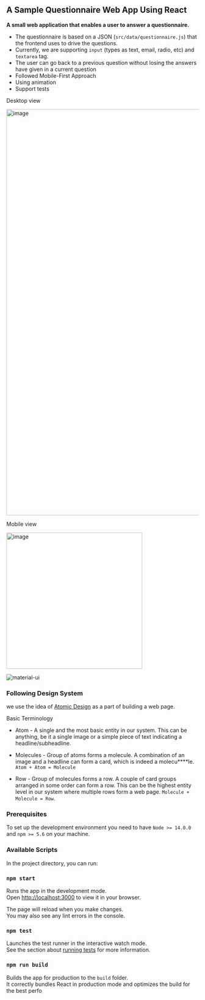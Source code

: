 ## A Sample Questionnaire Web App Using React 

 **A small web application that enables a user to answer a questionnaire.**
- The questionnaire is based on a JSON (`src/data/questionnaire.js`) that the frontend uses to drive the questions. 
- Currently, we are supporting `input` (types as text, email, radio, etc) and `textarea` tag. 
- The user can go back to a previous question without losing the answers have given in a current question
- Followed Mobile-First Approach 
- Using animation 
- Support tests

Desktop view

<img width="1062" alt="image" src="https://user-images.githubusercontent.com/37729206/159499663-c49f3e42-afd5-4441-8665-08610e78e4f2.png">

Mobile view

<img width="356" alt="image" src="https://user-images.githubusercontent.com/37729206/232368488-e00f4580-819c-41ff-a57c-9773d13e4e3f.png">

![material-ui](https://user-images.githubusercontent.com/37729206/232368904-74d3468c-54ff-4cd0-bac9-4bce4e20794d.gif)

### Following Design System
 we use the idea of [Atomic Design](https://bradfrost.com/blog/post/atomic-web-design/) as a part of building a web page.

 Basic Terminology
* Atom - A single and the most basic entity in our system. This can be anything, be it a single image or a simple piece of text indicating a headline/subheadline.

* Molecules - Group of atoms forms a molecule. A combination of an image and a headline can form a card, which is indeed a molecu****le.
`Atom + Atom = Molecule`

* Row - Group of molecules forms a row. A couple of card groups arranged in some order can form a row. This can be the highest entity level in our system where multiple rows form a web page.
`Molecule + Molecule = Row`.

### Prerequisites
To set up the development environment you need to have `Node >= 14.0.0` and `npm >= 5.6` on your machine.

### Available Scripts

In the project directory, you can run:

### `npm start`

Runs the app in the development mode.\
Open [http://localhost:3000](http://localhost:3000) to view it in your browser.

The page will reload when you make changes.\
You may also see any lint errors in the console.

### `npm test`

Launches the test runner in the interactive watch mode.\
See the section about [running tests](https://facebook.github.io/create-react-app/docs/running-tests) for more information.

### `npm run build`

Builds the app for production to the `build` folder.\
It correctly bundles React in production mode and optimizes the build for the best perfo
